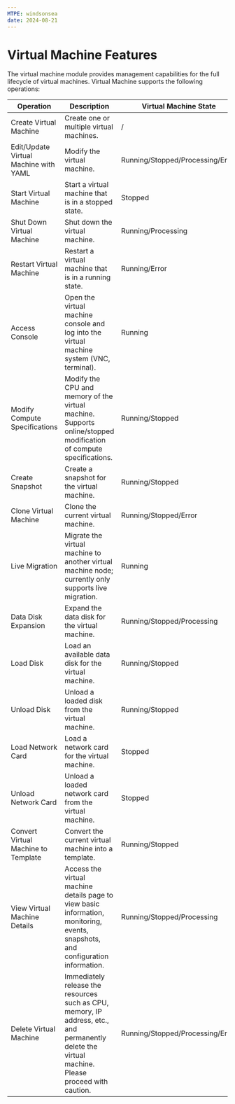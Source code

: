 ```yaml
---
MTPE: windsonsea
date: 2024-08-21
---
```


# Virtual Machine Features

The virtual machine module provides management capabilities for the full lifecycle of virtual machines.
Virtual Machine supports the following operations:

| Operation | Description | Virtual Machine State |
| --- | ---- | -------- |
| Create Virtual Machine | Create one or multiple virtual machines. | / |
| Edit/Update Virtual Machine with YAML | Modify the virtual machine. | Running/Stopped/Processing/Error |
| Start Virtual Machine | Start a virtual machine that is in a stopped state. | Stopped |
| Shut Down Virtual Machine | Shut down the virtual machine. | Running/Processing |
| Restart Virtual Machine | Restart a virtual machine that is in a running state. | Running/Error |
| Access Console | Open the virtual machine console and log into the virtual machine system (VNC, terminal). | Running |
| Modify Compute Specifications | Modify the CPU and memory of the virtual machine. Supports online/stopped modification of compute specifications. | Running/Stopped |
| Create Snapshot | Create a snapshot for the virtual machine. | Running/Stopped |
| Clone Virtual Machine | Clone the current virtual machine. | Running/Stopped/Error |
| Live Migration | Migrate the virtual machine to another virtual machine node; currently only supports live migration. | Running |
| Data Disk Expansion | Expand the data disk for the virtual machine. | Running/Stopped/Processing |
| Load Disk | Load an available data disk for the virtual machine. | Running/Stopped |
| Unload Disk | Unload a loaded disk from the virtual machine. | Running/Stopped |
| Load Network Card | Load a network card for the virtual machine. | Stopped |
| Unload Network Card | Unload a loaded network card from the virtual machine. | Stopped |
| Convert Virtual Machine to Template | Convert the current virtual machine into a template. | Running/Stopped |
| View Virtual Machine Details | Access the virtual machine details page to view basic information, monitoring, events, snapshots, and configuration information. | Running/Stopped/Processing |
| Delete Virtual Machine | Immediately release the resources such as CPU, memory, IP address, etc., and permanently delete the virtual machine. Please proceed with caution. | Running/Stopped/Processing/Error |

